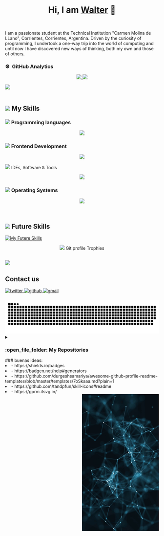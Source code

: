 <div align="center">
<h1 align="center">Hi, I am <a href="https://aristi.dev">Walter</a> 👋</h1>
</div>
<br>
<p>
  I am a passionate student at the Technical Institution "Carmen Molina de LLano", Corrientes, Corrientes, Argentina.
  Driven by the curiosity of programming, I undertook a one-way trip into the world of computing and until now I have discovered new ways of thinking, both my own and those of others.
</p>
<!--
## 🚀 About Me
- 🔭 I'm currently pursuing my Master's in Computer Science at IIT Kharagpur.
- 📝 I write in-depth, long-form articles on my website [theenthusiast.dev](https://theenthusiast.dev), accumulating over 20k views within just 2 months.
- 🌐 Proud member of the [Hackernoon Blogging Fellowship](https://hackernoon.com/), contributing to the tech community.
- ✍️ Content Writer at [freeCodeCamp](https://www.freecodecamp.org/), gearing up to share valuable insights with the global coding community.
-->

<!-- ![FiftyFrick's Stats](https://github-readme-stats.vercel.app/api?username=FiftyFrick&theme=vue-dark&show_icons=true&hide_border=true&count_private=true)-->

### ⚙️ &nbsp;GitHub Analytics

<p align="center">
<a href="https://github.com/FiftyFrick">
  <img height="180em" src="https://github-readme-stats-eight-theta.vercel.app/api?username=FiftyFrick&show_icons=true&theme=algolia&include_all_commits=true&count_private=true"/>
  <img height="180em" src="https://github-readme-stats-eight-theta.vercel.app/api/top-langs/?username=FiftyFrick&layout=compact&langs_count=8&theme=algolia"/>	
</a>
<!-- ![FiftyFrick's Stats](https://github-readme-stats.vercel.app/api?username=FiftyFrick&theme=vue-dark&show_icons=true&hide_border=true&count_private=true)-->
</p>

<!--
## My Articles
- [JavaScript Engine and Runtime Explained](https://www.freecodecamp.org/news/javascript-engine-and-runtime-explained/)
-->


<img src="https://user-images.githubusercontent.com/73097560/115834477-dbab4500-a447-11eb-908a-139a6edaec5c.gif"><br><br>

## <img src="https://media2.giphy.com/media/QssGEmpkyEOhBCb7e1/giphy.gif?cid=ecf05e47a0n3gi1bfqntqmob8g9aid1oyj2wr3ds3mg700bl&rid=giphy.gif" width ="25"><b> My Skills</b>

### <picture> <img src = "https://github.com/7oSkaaa/7oSkaaa/blob/main/Images/Programming_Languages.gif?raw=true" width = 50px>  </picture> Programming languages

<p align="center"> 
  	<a href="https://skillicons.dev">
	    <img src="https://skillicons.dev/icons?i=py,php,mysql,js,c,cpp,visualstudio" /> 
	</a>
</p>

### <picture> <img src = "https://github.com/7oSkaaa/7oSkaaa/blob/main/Images/Front_End.gif?raw=true" width = 50px>  </picture> Frontend Development
 <p align="center"> 
  	<a href="https://skillicons.dev">
	    <img src="https://skillicons.dev/icons?i=html,css,js,bootstrap,wordpress" /> 
	</a>
</p>
 <picture> <img src = "https://github.com/7oSkaaa/7oSkaaa/blob/main/Images/Software_Tools.gif?raw=true" width = 50px>  </picture> IDEs, Software & Tools
 <p align="center"> 
  	<a href="https://skillicons.dev">
	    <img src="https://skillicons.dev/icons?i=vscode,figma,stackoverflow,github,git" /> 
	</a>
</p>

 ### <picture> <img src = "https://github.com/7oSkaaa/7oSkaaa/blob/main/Images/OS.gif?raw=true" width = 50px>  </picture> Operating Systems
 <p align="center"> 
  	<a href="https://skillicons.dev">
	    <img src="https://skillicons.dev/icons?i=windows,linux,ubuntu,mint" /> 
	</a>
</p>

<br>

## <img src="https://media2.giphy.com/media/QssGEmpkyEOhBCb7e1/giphy.gif?cid=ecf05e47a0n3gi1bfqntqmob8g9aid1oyj2wr3ds3mg700bl&rid=giphy.gif" width ="25"><b> Future Skills</b>

[![My Futere Skills](https://skillicons.dev/icons?i=nodejs,angular,laravel,react,kali,kotlin,docker)](https://skillicons.dev)

<!--
<p align="center">
  <a href="https://skillicons.dev">
    <img src="https://skillicons.dev/icons?i=git,kubernetes,docker,c,vim" />
  </a>
</p>
-->
<!-- ---------------------------------------------------------------------------------------------------- -->
<!--
 ## 🏆 Achievements

- 🌟 Completed Hacktoberfest 2023 - Contributed to open source projects and celebrated the spirit of collaboration.
-->
<!--
## 📬 Get in Touch

- Connect with me on [Twitter](https://twitter.com/introvertedbot)
- Read more of my articles on [theenthusiast.dev](https://theenthusiast.dev)

Thanks for stopping by! Let's connect and explore the fascinating world of technology together. 🚀
-->

<p align="center"><img src="https://media.giphy.com/media/QaMcXSekUWx7aogAUr/giphy.gif" width="30" />&nbsp;Git profile Trophies</p><br>
<img src="https://github-profile-trophy.vercel.app/?username=OvinduWijethunge&theme=juicyfresh&no-bg=true" />

<!-- ---------------------------------------------------------------------------------------------------- -->
## Contact us
<a href="https://twitter.com/" target="_blank">
<img src=https://img.shields.io/badge/twitter-%2300acee.svg?color=1DA1F2&style=for-the-badge&logo=twitter&logoColor=white alt=twitter style="margin-bottom: 5px;" />

<a href="https://github.com/" target="_blank">
<img src=https://img.shields.io/badge/github-%2300acee.svg?color=181717&style=for-the-badge&logo=github&logoColor=white alt=github style="margin-bottom: 5px;" />

<a href="mailto:Walter-541@hotmail.com" target="_blank">
<img src=https://img.shields.io/badge/gmail-%2300acee.svg?color=EA4335&style=for-the-badge&logo=gmail&logoColor=white alt=gmail style="margin-bottom: 5px;" />

<br>
<!--
 <p align="center"> 
  	<a href="https://skillicons.dev">
	    <img src="https://skillicons.dev/icons?i=linkedin,twitter,coffeescript,telegram"/> 
	</a>
</p>
-->
<!-- ---------------------------------------------------------------------------------------------------- -->
<br>
<!--- snake -->
<div align="center">
  <img  src="https://github.com/1999AZZAR/1999AZZAR/blob/readme/resources/img/grid-snake.svg"
       alt="snake" /></a>
</div>
<!-- ---------------------------------------------------------------------------------------------------- -->
<details><summary><h3> :open_file_folder: My Repositories </h3></summary>
<div>
  <p align="center">
	<a href="https://github.com/7oSkaaa/LeetCode_DailyChallenge_2023">
      		<img src="https://github-readme-stats.vercel.app/api/pin/?username=7oSkaaa&repo=LeetCode_DailyChallenge_2023&theme=tokyonight" alt="GitHub Stats" />
    	</a>
	<a href="https://github.com/7oSkaaa/Ahmed-Hossam">
      		<img src="https://github-readme-stats.vercel.app/api/pin/?username=7oSkaaa&repo=Ahmed-Hossam&theme=tokyonight" alt="GitHub Stats" />
    	</a>
    	<a href="https://github.com/7oSkaaa/Strees_Testing">
      		<img src="https://github-readme-stats.vercel.app/api/pin/?username=7oSkaaa&repo=Strees_Testing&theme=tokyonight" alt="GitHub Stats" />
    	</a>
    	<a href="https://github.com/7oSkaaa/CP-Templates">
      		<img src="https://github-readme-stats.vercel.app/api/pin/?username=7oSkaaa&repo=CP-Templates&theme=tokyonight" alt="GitHub Stats" />
    	</a>
  </p>
</div>
</details>
<!-- ---------------------------------------------------------------------------------------------------- -->
<!--
**FiftyFrick/FiftyFrick** is a ✨ _special_ ✨ repository because its `README.md` (this file) appears on your GitHub profile.
Here are some ideas to get you started:
- 🔭 I’m currently working on ...
- 🌱 I’m currently learning ...
- 👯 I’m looking to collaborate on ...
- 🤔 I’m looking for help with ...
- 💬 Ask me about ...
- 📫 How to reach me: ...
- 😄 Pronouns: ...
- ⚡ Fun fact: ...
-->
 <!-- ---------------------------------------------------------------------------------------------------- -->
### buenas ideas:
<lu>
	<li>
		- https://shields.io/badges
	</li>
	<li>
		- https://badgen.net/help#generators
	</li>
	<li>
  		- https://github.com/durgeshsamariya/awesome-github-profile-readme-templates/blob/master/templates/7oSkaaa.md?plain=1
	</li>
	<li>
  		- https://github.com/tandpfun/skill-icons#readme
	</li>
 	<li>
  		-  https://gprm.itsvg.in/
	</li>
</lu>
    <style>
        .right-aligned {
            float: right;
            margin-left: 20px;
        }
    </style>

<img src="https://github.com/FiftyFrick/FiftyFrick/blob/circleci-project-setup/wp7742996-4k-vertical-wallpapers.jpg" width="50%" class="right-aligned">
